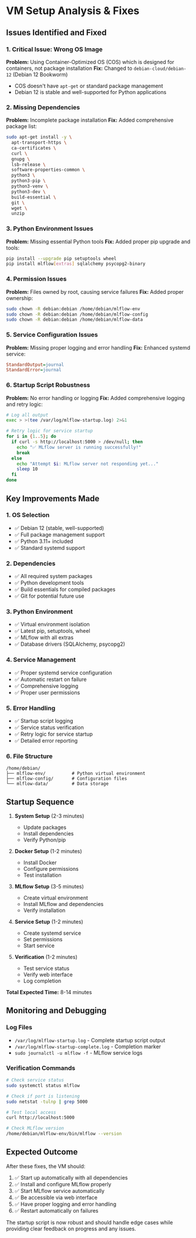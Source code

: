 # VM Setup Analysis & Fixes

## Issues Identified and Fixed

### 1. **Critical Issue: Wrong OS Image**
**Problem:** Using Container-Optimized OS (COS) which is designed for containers, not package installation
**Fix:** Changed to `debian-cloud/debian-12` (Debian 12 Bookworm)
- COS doesn't have `apt-get` or standard package management
- Debian 12 is stable and well-supported for Python applications

### 2. **Missing Dependencies**
**Problem:** Incomplete package installation
**Fix:** Added comprehensive package list:
```bash
sudo apt-get install -y \
  apt-transport-https \
  ca-certificates \
  curl \
  gnupg \
  lsb-release \
  software-properties-common \
  python3 \
  python3-pip \
  python3-venv \
  python3-dev \
  build-essential \
  git \
  wget \
  unzip
```

### 3. **Python Environment Issues**
**Problem:** Missing essential Python tools
**Fix:** Added proper pip upgrade and tools:
```bash
pip install --upgrade pip setuptools wheel
pip install mlflow[extras] sqlalchemy psycopg2-binary
```

### 4. **Permission Issues**
**Problem:** Files owned by root, causing service failures
**Fix:** Added proper ownership:
```bash
sudo chown -R debian:debian /home/debian/mlflow-env
sudo chown -R debian:debian /home/debian/mlflow-config
sudo chown -R debian:debian /home/debian/mlflow-data
```

### 5. **Service Configuration Issues**
**Problem:** Missing proper logging and error handling
**Fix:** Enhanced systemd service:
```ini
StandardOutput=journal
StandardError=journal
```

### 6. **Startup Script Robustness**
**Problem:** No error handling or logging
**Fix:** Added comprehensive logging and retry logic:
```bash
# Log all output
exec > >(tee /var/log/mlflow-startup.log) 2>&1

# Retry logic for service startup
for i in {1..5}; do
  if curl -s http://localhost:5000 > /dev/null; then
    echo "✅ MLflow server is running successfully!"
    break
  else
    echo "Attempt $i: MLflow server not responding yet..."
    sleep 10
  fi
done
```

## Key Improvements Made

### 1. **OS Selection**
- ✅ Debian 12 (stable, well-supported)
- ✅ Full package management support
- ✅ Python 3.11+ included
- ✅ Standard systemd support

### 2. **Dependencies**
- ✅ All required system packages
- ✅ Python development tools
- ✅ Build essentials for compiled packages
- ✅ Git for potential future use

### 3. **Python Environment**
- ✅ Virtual environment isolation
- ✅ Latest pip, setuptools, wheel
- ✅ MLflow with all extras
- ✅ Database drivers (SQLAlchemy, psycopg2)

### 4. **Service Management**
- ✅ Proper systemd service configuration
- ✅ Automatic restart on failure
- ✅ Comprehensive logging
- ✅ Proper user permissions

### 5. **Error Handling**
- ✅ Startup script logging
- ✅ Service status verification
- ✅ Retry logic for service startup
- ✅ Detailed error reporting

### 6. **File Structure**
```
/home/debian/
├── mlflow-env/          # Python virtual environment
├── mlflow-config/       # Configuration files
└── mlflow-data/         # Data storage
```

## Startup Sequence

1. **System Setup** (2-3 minutes)
   - Update packages
   - Install dependencies
   - Verify Python/pip

2. **Docker Setup** (1-2 minutes)
   - Install Docker
   - Configure permissions
   - Test installation

3. **MLflow Setup** (3-5 minutes)
   - Create virtual environment
   - Install MLflow and dependencies
   - Verify installation

4. **Service Setup** (1-2 minutes)
   - Create systemd service
   - Set permissions
   - Start service

5. **Verification** (1-2 minutes)
   - Test service status
   - Verify web interface
   - Log completion

**Total Expected Time:** 8-14 minutes

## Monitoring and Debugging

### Log Files
- `/var/log/mlflow-startup.log` - Complete startup script output
- `/var/log/mlflow-startup-complete.log` - Completion marker
- `sudo journalctl -u mlflow -f` - MLflow service logs

### Verification Commands
```bash
# Check service status
sudo systemctl status mlflow

# Check if port is listening
sudo netstat -tulnp | grep 5000

# Test local access
curl http://localhost:5000

# Check MLflow version
/home/debian/mlflow-env/bin/mlflow --version
```

## Expected Outcome

After these fixes, the VM should:
1. ✅ Start up automatically with all dependencies
2. ✅ Install and configure MLflow properly
3. ✅ Start MLflow service automatically
4. ✅ Be accessible via web interface
5. ✅ Have proper logging and error handling
6. ✅ Restart automatically on failures

The startup script is now robust and should handle edge cases while providing clear feedback on progress and any issues. 